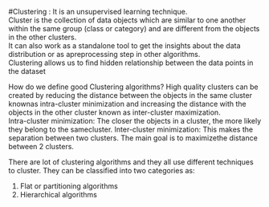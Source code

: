 #Clustering :
             It is an unsupervised learning technique.             
             Cluster is the collection of data objects which are similar to one another within the same group (class or category) 
             and are different from the objects in the other clusters.             
             It can also work as a standalone tool to get the insights about the data distribution or as apreprocessing step in 
             other algorithms.             
             Clustering allows us to find hidden relationship between the data points in the dataset
             
  How do we define good Clustering algorithms?
              High quality clusters can be created by reducing the distance between the objects in the same cluster knownas 
              intra-cluster minimization and increasing the distance with the objects in the other cluster known as 
              inter-cluster maximization.              
              Intra-cluster minimization: The closer the objects in a cluster, the more likely they belong to the samecluster.
              Inter-cluster minimization: This makes the separation between two clusters. The main goal is to maximizethe distance between 
              2 clusters.
              
 There are lot of clustering algorithms and they all use different techniques to cluster.
 They can be classified into two categories as:
 1. Flat or partitioning algorithms
 2. Hierarchical algorithms
